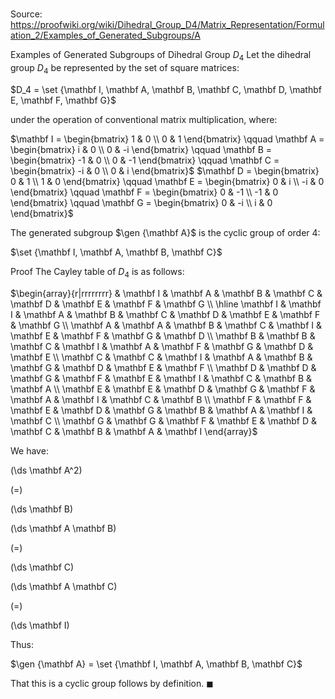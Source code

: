 # 

Source: https://proofwiki.org/wiki/Dihedral_Group_D4/Matrix_Representation/Formulation_2/Examples_of_Generated_Subgroups/A

Examples of Generated Subgroups of Dihedral Group $D_4$
Let the dihedral group $D_4$ be represented by the set of square matrices:

$D_4 = \set {\mathbf I, \mathbf A, \mathbf B, \mathbf C, \mathbf D, \mathbf E, \mathbf F, \mathbf G}$

under the operation of conventional matrix multiplication, where:

$\mathbf I = \begin{bmatrix} 1 & 0 \\ 0 & 1 \end{bmatrix}
\qquad
\mathbf A = \begin{bmatrix} i & 0 \\ 0 & -i \end{bmatrix}
\qquad
\mathbf B = \begin{bmatrix} -1 & 0 \\ 0 & -1 \end{bmatrix}
\qquad
\mathbf C = \begin{bmatrix} -i & 0 \\ 0 & i \end{bmatrix}$
$\mathbf D = \begin{bmatrix} 0 & 1 \\ 1 & 0 \end{bmatrix}
\qquad
\mathbf E = \begin{bmatrix} 0 & i \\ -i & 0 \end{bmatrix}
\qquad
\mathbf F = \begin{bmatrix} 0 & -1 \\ -1 & 0 \end{bmatrix}
\qquad
\mathbf G = \begin{bmatrix} 0 & -i \\ i & 0 \end{bmatrix}$

The generated subgroup $\gen {\mathbf A}$ is the cyclic group of order $4$:

$\set {\mathbf I, \mathbf A, \mathbf B, \mathbf C}$


Proof
The Cayley table of $D_4$ is as follows:

$\begin{array}{r|rrrrrrrr}
          & \mathbf I & \mathbf A & \mathbf B & \mathbf C & \mathbf D & \mathbf E & \mathbf F & \mathbf G \\
\hline
\mathbf I & \mathbf I & \mathbf A & \mathbf B & \mathbf C & \mathbf D & \mathbf E & \mathbf F & \mathbf G \\
\mathbf A & \mathbf A & \mathbf B & \mathbf C & \mathbf I & \mathbf E & \mathbf F & \mathbf G & \mathbf D \\
\mathbf B & \mathbf B & \mathbf C & \mathbf I & \mathbf A & \mathbf F & \mathbf G & \mathbf D & \mathbf E \\
\mathbf C & \mathbf C & \mathbf I & \mathbf A & \mathbf B & \mathbf G & \mathbf D & \mathbf E & \mathbf F \\
\mathbf D & \mathbf D & \mathbf G & \mathbf F & \mathbf E & \mathbf I & \mathbf C & \mathbf B & \mathbf A \\
\mathbf E & \mathbf E & \mathbf D & \mathbf G & \mathbf F & \mathbf A & \mathbf I & \mathbf C & \mathbf B \\
\mathbf F & \mathbf F & \mathbf E & \mathbf D & \mathbf G & \mathbf B & \mathbf A & \mathbf I & \mathbf C \\
\mathbf G & \mathbf G & \mathbf F & \mathbf E & \mathbf D & \mathbf C & \mathbf B & \mathbf A & \mathbf I
\end{array}$

We have:














\(\ds \mathbf A^2\)

\(=\)







\(\ds \mathbf B\)




















\(\ds \mathbf A \mathbf B\)

\(=\)







\(\ds \mathbf C\)




















\(\ds \mathbf A \mathbf C\)

\(=\)







\(\ds \mathbf I\)









Thus:

$\gen {\mathbf A} = \set {\mathbf I, \mathbf A, \mathbf B, \mathbf C}$

That this is a cyclic group follows by definition.
$\blacksquare$





